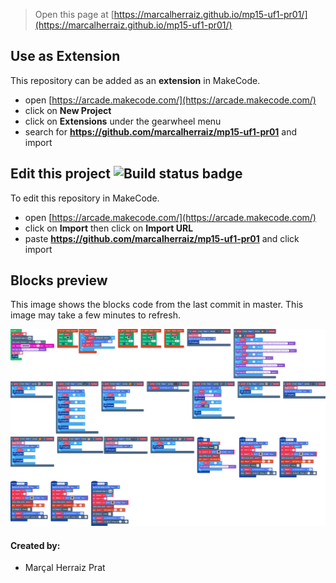  


> Open this page at [https://marcalherraiz.github.io/mp15-uf1-pr01/](https://marcalherraiz.github.io/mp15-uf1-pr01/)

## Use as Extension

This repository can be added as an **extension** in MakeCode.

* open [https://arcade.makecode.com/](https://arcade.makecode.com/)
* click on **New Project**
* click on **Extensions** under the gearwheel menu
* search for **https://github.com/marcalherraiz/mp15-uf1-pr01** and import

## Edit this project ![Build status badge](https://github.com/marcalherraiz/mp15-uf1-pr01/workflows/MakeCode/badge.svg)

To edit this repository in MakeCode.

* open [https://arcade.makecode.com/](https://arcade.makecode.com/)
* click on **Import** then click on **Import URL**
* paste **https://github.com/marcalherraiz/mp15-uf1-pr01** and click import

## Blocks preview

This image shows the blocks code from the last commit in master.
This image may take a few minutes to refresh.

![A rendered view of the blocks](https://github.com/marcalherraiz/mp15-uf1-pr01/raw/master/.github/makecode/blocks.png)

#### Created by:

* Marçal Herraiz Prat 
